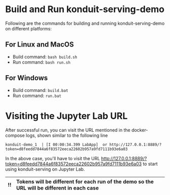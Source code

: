 # Build and Run konduit-serving-demo
Following are the commands for building and running konduit-serving-demo on different platforms: 

## For Linux and MacOS
- Build command: `bash build.sh`
- Run command: `bash run.sh`

## For Windows
- Build command: `build.bat`
- Run command: `run.bat`

# Visiting the Jupyter Lab URL
After successful run, you can visit the URL mentioned in the docker-compose logs, shown similar to the following line
```shell
konduit-demo_1  | [I 00:00:34.399 LabApp]  or http://127.0.0.1:8889/?token=d8feedd7844a6f83572eeca22602b957a9fd7111b93e6a03
```

In the above case, you'll have to visit the URL http://127.0.0.1:8889/?token=d8feedd7844a6f83572eeca22602b957a9fd7111b93e6a03 to start using konduit-serving on Jupyter Lab. 

!! | Tokens will be different for each run of the demo so the URL will be different in each case
:---: | :---